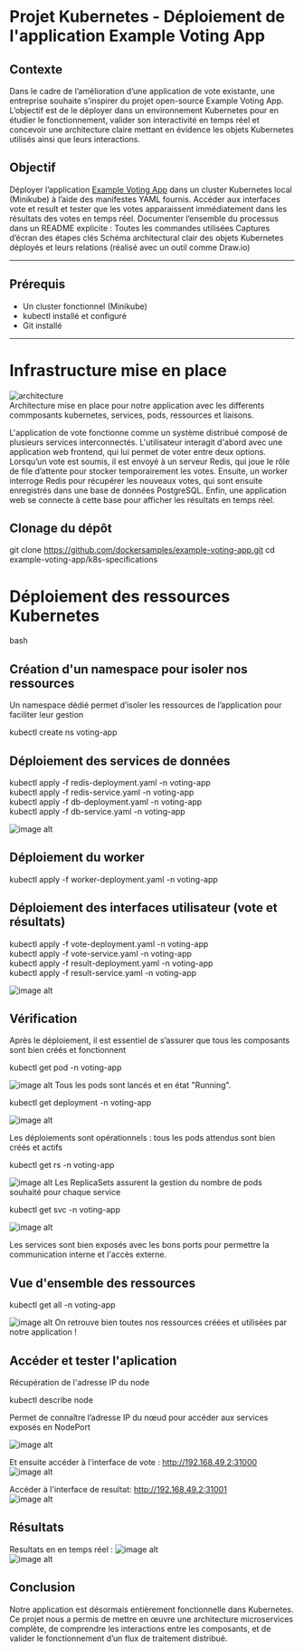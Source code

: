 # Projet Kubernetes - Déploiement de l'application Example Voting App

## Contexte
Dans le cadre de l’amélioration d’une application de vote existante, une entreprise souhaite s’inspirer du projet open-source Example Voting App. L’objectif est de le déployer dans un environnement Kubernetes pour en étudier le fonctionnement, valider son interactivité en temps réel et concevoir une architecture claire mettant en évidence les objets Kubernetes utilisés ainsi que leurs interactions.

 
## Objectif
Déployer l’application [Example Voting App](https://github.com/dockersamples/example-voting-app) dans un cluster Kubernetes local (Minikube) à l’aide des manifestes YAML fournis.
Accéder aux interfaces vote et result et tester que les votes apparaissent immédiatement dans les résultats des votes en temps réel.
Documenter l’ensemble du processus dans un README explicite :
Toutes les commandes utilisées
Captures d’écran des étapes clés
Schéma architectural clair des objets Kubernetes déployés et leurs relations (réalisé avec un outil comme Draw.io)

---
 
## Prérequis
 
- Un cluster fonctionnel (Minikube)
- kubectl installé et configuré
- Git installé
 
---

# Infrastructure mise en place

![architecture](./images/architecture.JPG)  
Architecture mise en place pour notre application avec les differents commposants kubernetes, services, pods, ressources et liaisons.  


L'application de vote fonctionne comme un système distribué composé de plusieurs services interconnectés. L'utilisateur interagit d'abord avec une application web frontend, qui lui permet de voter entre deux options. Lorsqu’un vote est soumis, il est envoyé à un serveur Redis, qui joue le rôle de file d’attente pour stocker temporairement les votes. Ensuite, un worker interroge Redis pour récupérer les nouveaux votes, qui sont ensuite enregistrés dans une base de données PostgreSQL. Enfin, une application web se connecte à cette base pour afficher les résultats en temps réel.

## Clonage du dépôt
git clone https://github.com/dockersamples/example-voting-app.git
cd example-voting-app/k8s-specifications

# Déploiement des ressources Kubernetes

bash
## Création d'un namespace pour isoler nos ressources
Un namespace dédié permet d’isoler les ressources de l’application pour faciliter leur gestion

kubectl create ns voting-app  


## Déploiement des services de données


kubectl apply -f redis-deployment.yaml -n voting-app  
kubectl apply -f redis-service.yaml -n voting-app  
kubectl apply -f db-deployment.yaml -n voting-app  
kubectl apply -f db-service.yaml -n voting-app  

![image alt](https://github.com/Jauresamani/example-voting-app/blob/main/screenREADME/1De%CC%81ploiement%20des%20services%20de%20donne%CC%81es.png) 
 
## Déploiement du worker
kubectl apply -f worker-deployment.yaml -n voting-app

 
## Déploiement des interfaces utilisateur (vote et résultats)
kubectl apply -f vote-deployment.yaml -n voting-app  
kubectl apply -f vote-service.yaml -n voting-app  
kubectl apply -f result-deployment.yaml -n voting-app  
kubectl apply -f result-service.yaml -n voting-app  

![image alt](https://github.com/Jauresamani/example-voting-app/blob/main/screenREADME/2De%CC%81ploiement%20du%20worker.png)

## Vérification
Après le déploiement, il est essentiel de s’assurer que tous les composants sont bien créés et fonctionnent

kubectl get pod -n voting-app  

![image alt](https://github.com/Jauresamani/example-voting-app/blob/main/screenREADME/3getpods.png)
Tous les pods sont lancés et en état "Running".

kubectl get deployment -n voting-app  

![image alt](https://github.com/Jauresamani/example-voting-app/blob/main/screenREADME/4getdeployem.png) 

Les déploiements sont opérationnels : tous les pods attendus sont bien créés et actifs

kubectl get rs -n voting-app

![image alt](https://github.com/Jauresamani/example-voting-app/blob/main/screenREADME/5getrs.png) 
Les ReplicaSets assurent la gestion du nombre de pods souhaité pour chaque service
  

kubectl get svc -n voting-app  

![image alt](https://github.com/Jauresamani/example-voting-app/blob/main/screenREADME/6getserv.png) 

Les services sont bien exposés avec les bons ports pour permettre la communication interne et l'accès externe.


## Vue d'ensemble des ressources

kubectl get all -n voting-app  

![image alt](https://github.com/Jauresamani/example-voting-app/blob/main/screenREADME/7get%20all.png)
On retrouve bien toutes nos ressources créées et utilisées par notre application !  
  
## Accéder et tester l'aplication
Récupération de l'adresse IP du node 

kubectl describe node  

Permet de connaître l’adresse IP du nœud pour accéder aux services exposés en NodePort

![image alt](https://github.com/Jauresamani/example-voting-app/blob/main/screenREADME/8descri.png)

Et ensuite accéder à l'interface de vote : http://192.168.49.2:31000  
![image alt](https://github.com/Jauresamani/example-voting-app/blob/main/screenREADME/9vote.png) 
  
Accéder à l'interface de resultat: http://192.168.49.2:31001  
![image alt](https://github.com/Jauresamani/example-voting-app/blob/main/screenREADME/10resul.png) 
  
## Résultats
Resultats en en temps réel :
![image alt](https://github.com/Jauresamani/example-voting-app/blob/main/screenREADME/12resultdirect.png)  
![image alt](https://github.com/Jauresamani/example-voting-app/blob/main/screenREADME/11votedirect.png)  



## Conclusion 
Notre application est désormais entièrement fonctionnelle dans Kubernetes. Ce projet nous a permis de mettre en œuvre une architecture microservices complète, de comprendre les interactions entre les composants, et de valider le fonctionnement d’un flux de traitement distribué.  
